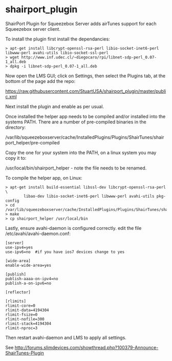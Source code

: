 shairport_plugin
================

ShairPort Plugin for Squeezebox Server adds airTunes support for each Squeezebox server client.

To install the plugin first install the dependancies:

    > apt-get install libcrypt-openssl-rsa-perl libio-socket-inet6-perl libwww-perl avahi-utils libio-socket-ssl-perl
    > wget http://www.inf.udec.cl/~diegocaro/rpi/libnet-sdp-perl_0.07-1_all.deb
    > dpkg -i libnet-sdp-perl_0.07-1_all.deb

Now open the LMS GUI; click on Settings, then select the Plugins tab, at the bottom of the page add the repo:

https://raw.githubusercontent.com/StuartUSA/shairport_plugin/master/public.xml

Next install the plugin and enable as per usual.

Once installed the helper app needs to be compiled and/or installed into the systems PATH. There
are a number of pre-compiled binaries in the directory:

/var/lib/squeezeboxserver/cache/InstalledPlugins/Plugins/ShairTunes/shairport_helper/pre-compiled

Copy the one for your system into the PATH, on a linux system you may copy it to:

/usr/local/bin/shairport_helper   - note the file needs to be renamed.
 
To compile the helper app, on Linux:

    > apt-get install build-essential libssl-dev libcrypt-openssl-rsa-perl \
            libao-dev libio-socket-inet6-perl libwww-perl avahi-utils pkg-config
    > cd /var/lib/squeezeboxserver/cache/InstalledPlugins/Plugins/ShairTunes/shairport_helper/
    > make
    > cp shairport_helper /usr/local/bin
  
Lastly, ensure avahi-daemon is configured correctly. edit the file /etc/avahi/avahi-daemon.conf:

    [server]
    use-ipv4=yes
    use-ipv6=no  #if you have ios7 devices change to yes
    
    [wide-area]
    enable-wide-area=yes
    
    [publish]
    publish-aaaa-on-ipv4=no
    publish-a-on-ipv6=no
    
    [reflector]
    
    [rlimits]
    rlimit-core=0
    rlimit-data=4194304
    rlimit-fsize=0
    rlimit-nofile=300
    rlimit-stack=4194304
    rlimit-nproc=3
  
Then restart avahi-daemon and LMS to apply all settings.

See http://forums.slimdevices.com/showthread.php?100379-Announce-ShairTunes-Plugin
